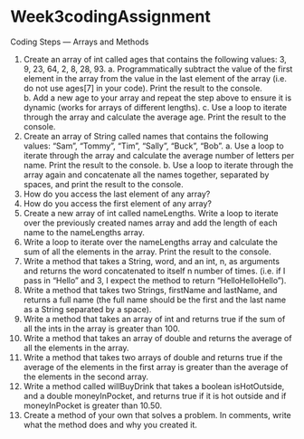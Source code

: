 # Week3codingAssignment
Coding Steps — Arrays and Methods
1.	Create an array of int called ages that contains the following values: 3, 9, 23, 64, 2, 8, 28, 93.
a.	Programmatically subtract the value of the first element in the array from the value in the last element of the array (i.e. do not use ages[7] in your code). Print the result to the console.  
b.	Add a new age to your array and repeat the step above to ensure it is dynamic (works for arrays of different lengths).
c.	Use a loop to iterate through the array and calculate the average age. Print the result to the console.
2.	Create an array of String called names that contains the following values: “Sam”, “Tommy”, “Tim”, “Sally”, “Buck”, “Bob”.
a.	Use a loop to iterate through the array and calculate the average number of letters per name. Print the result to the console.
b.	Use a loop to iterate through the array again and concatenate all the names together, separated by spaces, and print the result to the console.
3.	How do you access the last element of any array?
4.	How do you access the first element of any array?
5.	Create a new array of int called nameLengths. Write a loop to iterate over the previously created names array and add the length of each name to the nameLengths array.
6.	Write a loop to iterate over the nameLengths array and calculate the sum of all the elements in the array. Print the result to the console.
7.	Write a method that takes a String, word, and an int, n, as arguments and returns the word concatenated to itself n number of times. (i.e. if I pass in “Hello” and 3, I expect the method to return “HelloHelloHello”).
8.	Write a method that takes two Strings, firstName and lastName, and returns a full name (the full name should be the first and the last name as a String separated by a space).
9.	Write a method that takes an array of int and returns true if the sum of all the ints in the array is greater than 100.
10.	Write a method that takes an array of double and returns the average of all the elements in the array.
11.	Write a method that takes two arrays of double and returns true if the average of the elements in the first array is greater than the average of the elements in the second array.
12.	Write a method called willBuyDrink that takes a boolean isHotOutside, and a double moneyInPocket, and returns true if it is hot outside and if moneyInPocket is greater than 10.50.
13.	Create a method of your own that solves a problem. In comments, write what the method does and why you created it.
